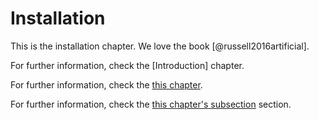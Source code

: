 # Installation

This is the installation chapter.
We love the book [@russell2016artificial].

For further information, check the [Introduction] chapter.


For further information, check the [this chapter](#introduction).


For further information, check the [this chapter's subsection](#first) section.